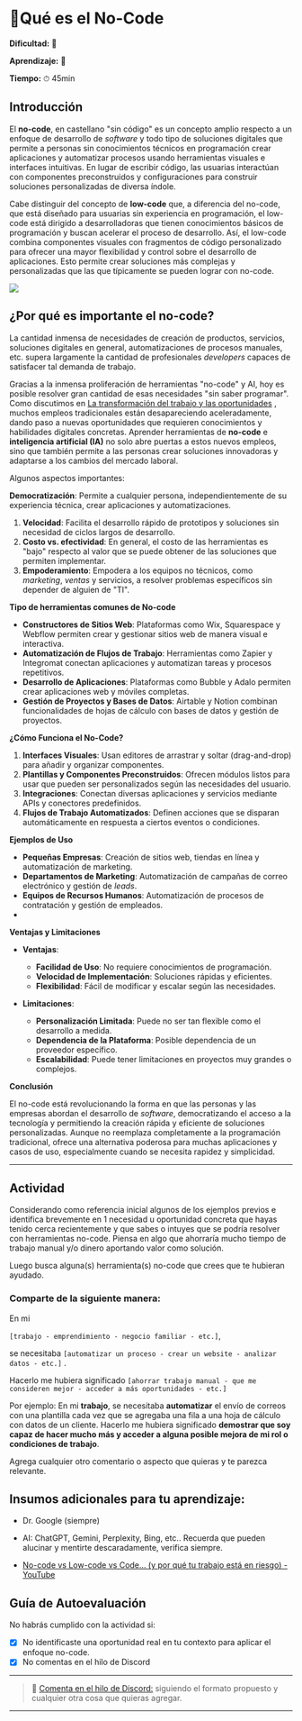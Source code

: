 # 🔹Qué es el No-Code

**Dificultad:** 🌻

**Aprendizaje:** 🍯

**Tiempo:** ⏱ 45min

## Introducción

El **no-code**, en castellano "sin código" es un concepto amplio respecto a un enfoque de desarrollo de *software* y todo tipo de soluciones digitales que permite a personas sin conocimientos técnicos en programación crear aplicaciones y automatizar procesos usando herramientas visuales e interfaces intuitivas. En lugar de escribir código, las usuarias interactúan con componentes preconstruidos y configuraciones para construir soluciones personalizadas de diversa índole.

Cabe distinguir del concepto de **low-code** que, a diferencia del no-code, que está diseñado para usuarias sin experiencia en programación, el low-code está dirigido a desarrolladoras que tienen conocimientos básicos de programación y buscan acelerar el proceso de desarrollo. Así, el low-code combina componentes visuales con fragmentos de código personalizado para ofrecer una mayor flexibilidad y control sobre el desarrollo de aplicaciones. Esto permite crear soluciones más complejas y personalizadas que las que típicamente se pueden lograr con no-code.

![](/home/diegovelezg/Documentos/GitHub/codigom/assets/NOC/no-code-industry-map.png)

## **¿Por qué es importante el no-code?**

La cantidad inmensa de necesidades de creación de productos, servicios, soluciones digitales en general, automatizaciones de procesos manuales, etc. supera largamente la cantidad de profesionales *developers* capaces de satisfacer tal demanda de trabajo.

Gracias a la inmensa proliferación de herramientas "no-code" y AI, hoy es posible resolver gran cantidad de esas necesidades "sin saber programar". Como discutimos en [La transformación del trabajo y las oportunidades](../../curriculum_model/lea_model_02_work.md) , muchos empleos tradicionales están desapareciendo aceleradamente, dando paso a nuevas oportunidades que requieren conocimientos y habilidades digitales concretas. Aprender herramientas de **no-code** e **inteligencia artificial (IA)** no solo abre puertas a estos nuevos empleos, sino que también permite a las personas crear soluciones innovadoras y adaptarse a los cambios del mercado laboral.

Algunos aspectos importantes:

**Democratización**: Permite a cualquier persona, independientemente de su experiencia técnica, crear aplicaciones y automatizaciones.

1. **Velocidad**: Facilita el desarrollo rápido de prototipos y soluciones sin necesidad de  ciclos largos de desarrollo.
2. **Costo vs. efectividad**: En general, el costo de las herramientas es "bajo" respecto al valor que se puede obtener de las soluciones que permiten implementar.
3. **Empoderamiento**: Empodera a los equipos no técnicos, como *marketing*, *ventas* y servicios, a resolver problemas específicos sin depender de alguien de "TI".

**Tipo de herramientas comunes de No-code**

- **Constructores de Sitios Web**: Plataformas como Wix, Squarespace y Webflow permiten crear y gestionar sitios web de manera visual e interactiva.
- **Automatización de Flujos de Trabajo**: Herramientas como Zapier y Integromat conectan aplicaciones y automatizan tareas y procesos repetitivos.
- **Desarrollo de Aplicaciones**: Plataformas como Bubble y Adalo permiten crear aplicaciones web y móviles completas.
- **Gestión de Proyectos y Bases de Datos**: Airtable y Notion combinan funcionalidades de hojas de cálculo con bases de datos y gestión de proyectos.

**¿Cómo Funciona el No-Code?**

1. **Interfaces Visuales**: Usan editores de arrastrar y soltar (drag-and-drop) para añadir y organizar componentes.
2. **Plantillas y Componentes Preconstruidos**: Ofrecen módulos listos para usar que pueden ser personalizados según las necesidades del usuario.
3. **Integraciones**: Conectan diversas aplicaciones y servicios mediante APIs y conectores predefinidos.
4. **Flujos de Trabajo Automatizados**: Definen acciones que se disparan automáticamente en respuesta a ciertos eventos o condiciones.

**Ejemplos de Uso**

- **Pequeñas Empresas**: Creación de sitios web, tiendas en línea y automatización de marketing.
- **Departamentos de Marketing**: Automatización de campañas de correo electrónico y gestión de *leads*.
- **Equipos de Recursos Humanos**: Automatización de procesos de contratación y gestión de empleados.
- 

**Ventajas y Limitaciones**

- **Ventajas**:
  
  - **Facilidad de Uso**: No requiere conocimientos de programación.
  - **Velocidad de Implementación**: Soluciones rápidas y eficientes.
  - **Flexibilidad**: Fácil de modificar y escalar según las necesidades.

- **Limitaciones**:
  
  - **Personalización Limitada**: Puede no ser tan flexible como el desarrollo a medida.
  - **Dependencia de la Plataforma**: Posible dependencia de un proveedor específico.
  - **Escalabilidad**: Puede tener limitaciones en proyectos muy grandes o complejos.

**Conclusión**

El no-code está revolucionando la forma en que las personas y las empresas abordan el desarrollo de *software*, democratizando el acceso a la tecnología y permitiendo la creación rápida y eficiente de soluciones personalizadas. Aunque no reemplaza completamente a la programación tradicional, ofrece una alternativa poderosa para muchas aplicaciones y casos de uso, especialmente cuando se necesita rapidez y simplicidad.

---

## Actividad

Considerando como referencia inicial algunos de los ejemplos previos e identifica brevemente en 1 necesidad u oportunidad concreta que hayas tenido cerca recientemente y que sabes o intuyes que se podría resolver con herramientas no-code. Piensa en algo que ahorraría mucho tiempo de trabajo manual y/o dinero aportando  valor como solución.

Luego busca alguna(s) herramienta(s) no-code que crees que te hubieran ayudado.

### **Comparte de la siguiente manera:**

En mi

`[trabajo - emprendimiento - negocio familiar - etc.]`, 

se necesitaba `[automatizar un proceso - crear un website - analizar datos - etc.]` .

Hacerlo me hubiera significado `[ahorrar trabajo manual - que me consideren mejor - acceder a más oportunidades - etc.]` 

Por ejemplo:  En mi **trabajo**, se necesitaba **automatizar** el envío de correos con una plantilla cada vez que se agregaba una fila a una hoja de cálculo con datos de un cliente. Hacerlo me hubiera significado **demostrar que soy capaz de hacer mucho más y acceder a alguna posible mejora de mi rol o condiciones de trabajo**.

Agrega cualquier otro comentario o aspecto que quieras y te parezca relevante.

## Insumos adicionales para tu aprendizaje:

- Dr. Google (siempre)

- AI: ChatGPT, Gemini, Perplexity, Bing, etc.. Recuerda que pueden alucinar y mentirte descaradamente, verifica siempre.

- [No-code vs Low-code vs Code... (y por qué tu trabajo está en riesgo) - YouTube](https://youtu.be/_Du-nvEKKRM?si=xJzv_aZa4txaBVQQ)

## Guía de Autoevaluación

No habrás cumplido con la actividad si:

- [x] No identificaste una oportunidad real en tu contexto para aplicar el enfoque no-code.
- [x] No comentas en el hilo de Discord

---

> 💬 [Comenta en el hilo de Discord:]() siguiendo el formato propuesto y cualquier otra cosa que quieras agregar.

---
